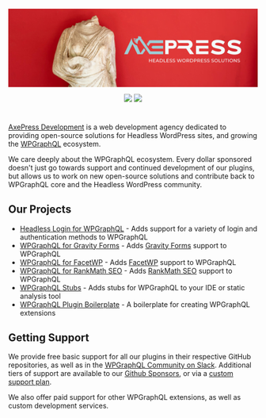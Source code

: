 <a href="https://axepress.dev"><img align="center" src="https://raw.githubusercontent.com/AxeWP/.github/main/profile/assets/axepress-header.png" alt="AxePress Development - Headless WordPress Solutions"></a>
<div align="center">
<a href="https://github.com/sponsors/AxeWP" alt="GitHub Sponsors"><img src="https://img.shields.io/static/v1?label=Sponsor%20Us&message=%E2%9D%A4&logo=GitHub&color=%23fe8e86&style=for-the-badge" /></a> <a href="mailto:support@axepress.dev"><img src="https://img.shields.io/static/v1?label=Get%20Support&message=%E2%9C%89&color=2075b9&style=for-the-badge" /></a><br>
</div>

#

[AxePress Development](https://axepress.dev) is a web development agency dedicated to providing open-source solutions for Headless WordPress sites, and growing the [WPGraphQL](https://wpgraphql.com) ecosystem.

We care deeply about the WPGraphQL ecosystem. Every dollar sponsored doesn't just go towards support and continued development of our plugins, but allows us to work on new open-source solutions and contribute back to WPGraphQL core and the Headless WordPress community.

## Our Projects
- [Headless Login for WPGraphQL](https://github.com/harness-software/wp-graphql-headless-login) - Adds support for a variety of login and authentication methods to WPGraphQL
- [WPGraphQL for Gravity Forms](https://github.com/harness-software/wp-graphql-gravity-forms) - Adds [Gravity Forms](https://www.gravityforms.com/) support to WPGraphQL
- [WPGraphQL for FacetWP](https://github.com/hsimah-services/wp-graphql-facetwp) - Adds [FacetWP](https://facetwp.com/) support to WPGraphQL
- [WPGraphQL for RankMath SEO](https://github.com/axewp/wp-graphql-rank-math) - Adds [RankMath SEO](https://rankmath.com/) support to WPGraphQL
- [WPGraphQL Stubs](https://github.com/axewp/wp-graphql-stubs) - Adds stubs for WPGraphQL to your IDE or static analysis tool
- [WPGraphQL Plugin Boilerplate](https://github.com/axewp/wp-graphql-plugin-boilerplate) - A boilerplate for creating WPGraphQL extensions


## Getting Support 
We provide free basic support for all our plugins in their respective GitHub repositories, as well as in the [WPGraphQL Community on Slack](https://join.slack.com/t/wp-graphql/shared_invite/zt-3vloo60z-PpJV2PFIwEathWDOxCTTLA). Additional tiers of support are available to our [Github Sponsors](https://github.com/sponsors/AxeWP), or via a [custom support plan](https://axepress.dev/services).

We also offer paid support for other WPGraphQL extensions, as well as custom development services.
